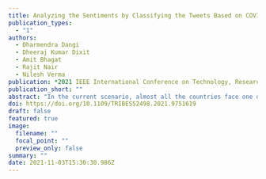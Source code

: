 ```yaml
---
title: Analyzing the Sentiments by Classifying the Tweets Based on COVID-19 Using Machine Learning Classifiers
publication_types:
  - "1"
authors:
  - Dharmendra Dangi
  - Dheeraj Kumar Dixit
  - Amit Bhagat
  - Rajit Nair
  - Nilesh Verma
publication: *2021 IEEE International Conference on Technology, Research, and Innovation for Betterment of Society (TRIBES)*
publication_short: ""
abstract: "In the current scenario, almost all the countries face one of the biggest disasters in COVID-19. This paper has to analyze the tweets related to COVID 19 and discuss the various machine learning algorithms and their performance analysis on the tweets associated with COVID-19. The implemented classification algorithms are applied to classify the sentiments to predict whether they relate to COVID-19 or non-COVID-19. Ten most popular classification algorithms implemented. The Linear Support Vector Machine (LSVM) achieved the highest test accuracy in these algorithms with 90.3%. Logistic regression has performed better in recall with 96.06%, F1 score of 90.46%, ROC_AUC with 90.48%. Random forest classifier has achieved the better specificity and precision of 99.16% and 96.3%, respectively. Out of all, stochastic gradient descent (SGD) has attained better results in all the computational parameters"
doi: https://doi.org/10.1109/TRIBES52498.2021.9751619
draft: false
featured: true
image:
  filename: ""
  focal_point: ""
  preview_only: false
summary: ""
date: 2021-11-03T15:30:30.986Z
---
```

